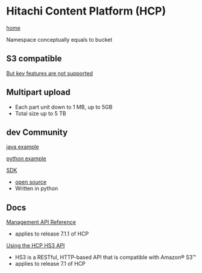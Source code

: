 # Hitachi Content Platform (HCP)
[home](https://www.hitachivantara.com/en-us/products/storage-platforms/object-storage)


Namespace conceptually equals to bucket

## S3 compatible
[But key features are not supported](https://docs.hitachivantara.com/r/en-us/content-platform/9.6.x/mk-95hcph002/hcp-management-api-reference/introduction-to-the-hcp-management-api/support-for-the-amazon-s3-api) 

## Multipart upload
- Each part unit down to 1 MB, up to 5GB
- Total size up to 5 TB


## dev Community
[java example](https://github.com/roguen/HCPJavaRestExamples)

[python example](https://github.com/jerboa-io/SimpleHS3)

[SDK](https://readthedocs.org/projects/hcpsdk/downloads/pdf/latest/)
- [open source](https://github.com/Simont3/hcpsdk)
- Written in python



## Docs
[Management API Reference](https://download.hitachivantara.com/download/epcra/arc02911.pdf)
- applies to release 7.1.1 of HCP

[Using the HCP HS3 API](https://download.hitachivantara.com/download/epcra/arc0373.pdf)
- HS3 is a RESTful, HTTP-based API that is compatible with Amazon® S3™
- applies to release 7.1 of HCP


